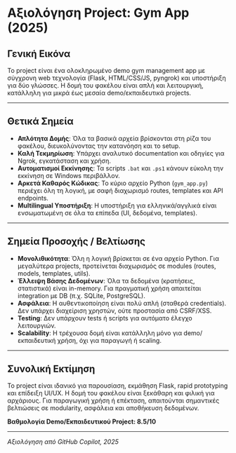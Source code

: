 # Αξιολόγηση Project: Gym App (2025)

## Γενική Εικόνα
Το project είναι ένα ολοκληρωμένο demo gym management app με σύγχρονη web τεχνολογία (Flask, HTML/CSS/JS, pyngrok) και υποστήριξη για δύο γλώσσες. Η δομή του φακέλου είναι απλή και λειτουργική, κατάλληλη για μικρά έως μεσαία demo/εκπαιδευτικά projects.

---

## Θετικά Σημεία
- **Απλότητα Δομής**: Όλα τα βασικά αρχεία βρίσκονται στη ρίζα του φακέλου, διευκολύνοντας την κατανόηση και το setup.
- **Καλή Τεκμηρίωση**: Υπάρχει αναλυτικό documentation και οδηγίες για Ngrok, εγκατάσταση και χρήση.
- **Αυτοματισμοί Εκκίνησης**: Τα scripts `.bat` και `.ps1` κάνουν εύκολη την εκκίνηση σε Windows περιβάλλον.
- **Αρκετά Καθαρός Κώδικας**: Το κύριο αρχείο Python (`gym_app.py`) περιέχει όλη τη λογική, με σαφή διαχωρισμό routes, templates και API endpoints.
- **Multilingual Υποστήριξη**: Η υποστήριξη για ελληνικά/αγγλικά είναι ενσωματωμένη σε όλα τα επίπεδα (UI, δεδομένα, templates).

---

## Σημεία Προσοχής / Βελτίωσης
- **Μονολιθικότητα**: Όλη η λογική βρίσκεται σε ένα αρχείο Python. Για μεγαλύτερα projects, προτείνεται διαχωρισμός σε modules (routes, models, templates, utils).
- **Έλλειψη Βάσης Δεδομένων**: Όλα τα δεδομένα (κρατήσεις, στατιστικά) είναι in-memory. Για πραγματική χρήση απαιτείται integration με DB (π.χ. SQLite, PostgreSQL).
- **Ασφάλεια**: Η αυθεντικοποίηση είναι πολύ απλή (σταθερά credentials). Δεν υπάρχει διαχείριση χρηστών, ούτε προστασία από CSRF/XSS.
- **Testing**: Δεν υπάρχουν tests ή scripts για αυτόματο έλεγχο λειτουργιών.
- **Scalability**: Η τρέχουσα δομή είναι κατάλληλη μόνο για demo/εκπαιδευτική χρήση, όχι για παραγωγή ή scaling.

---

## Συνολική Εκτίμηση
Το project είναι ιδανικό για παρουσίαση, εκμάθηση Flask, rapid prototyping και επίδειξη UI/UX. Η δομή του φακέλου είναι ξεκάθαρη και φιλική για αρχάριους. Για παραγωγική χρήση ή επέκταση, απαιτούνται σημαντικές βελτιώσεις σε modularity, ασφάλεια και αποθήκευση δεδομένων.

**Βαθμολογία Demo/Εκπαιδευτικού Project: 8.5/10**

---

*Αξιολόγηση από GitHub Copilot, 2025*
